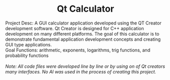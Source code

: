 <h1 align="center">Qt Calculator</h1>
<p>
	Project Desc: A GUI calculator application developed using the QT Creator development software.
	Qt Creator is designed for C++ application development on many different platforms. The goal of this calculator is to demonstrate fundamental application development concepts and creating GUI type applications.<br>
	Goal Functions: arithmetic, exponents, logarithms, trig functions, and probability functions<br>
	<br>
	<i>Note: All code files were developed line by line or by using on of Qt creators many interfaces. No AI was used in the process of creating this project.</i>
</p>
